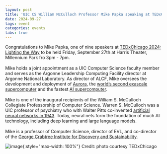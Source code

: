 ```yaml
---
layout: post
title: 'UIC CS William McCulloch Professor Mike Papka speaking at TEDxChicago 2024'
date: 2024-09-27
tags: event
categories: events
tabs: true
---
```


Congratulations to Mike Papka, one of nine speakers at <a href="https://www.tedxchicago.com/">TEDxChicago 2024: Lighting the Way</a> to be held Friday, September 27th at Harris Theater, Millennium Park fro 3pm - 7pm.<br><br>
Mike holds a joint appointment as a UIC Computer Science faculty member and serves as the Argonne Leadership Computing Facility director at Argonne National Laboratory.  As director of ALCF, Mike oversees the development and deployment of <a href="https://www.alcf.anl.gov/aurora">Aurora</a>, the <a href="https://top500.org/">world&rsquo;s second exascale supercomputer</a> and the fastest <a href="https://www.intel.com/content/www/us/en/newsroom/news/intel-powered-aurora-supercomputer-breaks-exascale-barrier.html">AI supercomputer</a>.<br><br>
Mike is one of the inaugural recipients of the William S. McCulloch Collegiate Professorship of Computer Science. Warren S. McCulloch was a UIC professor of psychiatry who with Walter Pitts co-invented <a href="https://link.springer.com/article/10.1007/BF02478259">artificial neural networks in 1943</a>. Today, neural nets form the foundation of much AI technology, including deep learning and large language models.<br><br>
Mike is a professor of Computer Science, director of EVL, and co-director of the <a href="https://crabtree.uic.edu/">George Crabtree Institute for Discovery and Sustainability</a>.

![image](https://www.evl.uic.edu/output/originals/mpapka_tedx2024.png-srcw.jpg){:style="max-width: 100%"}
Credit: photo courtesy TEDxChicago

